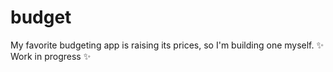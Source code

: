 # budget
My favorite budgeting app is raising its prices, so I'm building one myself. ✨ Work in progress ✨
